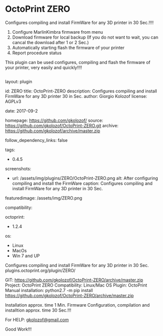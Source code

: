 
# OctoPrint ZERO

Configures compiling and install FirmWare for any 3D printer in 30 Sec.!!!!

 1) Configure MarlinKimbra firmware from menu
 2) Download firmware for local backup (If you do not want to wait, you can cancal the download after 1 or 2 Sec.)
 3) Automatically starting flash the firmware of your printer
 4) Report procedure status
 
This plugin can be used configures, compiling and flash the firmware of your printer, very easily and quickly!!!!

##

layout: plugin

id: ZERO
title: OctoPrint-ZERO
description: Configures compiling and install FirmWare for any 3D printer 30 in Sec.
author: Giorgio Kolozof
license: AGPLv3

date: 2017-09-2

homepage: https://github.com/gkolozof/
source: https://github.com/gkolozof/OctoPrint-ZERO.git
archive: https://github.com/gkolozof/archive/master.zip

follow_dependency_links: false

tags:
- 0.4.5

screenshots:
- url: /assets/img/plugins/ZERO/OctoPrint-ZERO.png
  alt: After configuring compiling and install the FirmWare
  caption: Configures compiling and install FirmWare for any 3D printer in 30 Sec.

featuredimage: /assets/img/ZERO.png

compatibility:

  octoprint:
  - 1.2.4

  os:
  - Linux
  - MacOs
  - Win 7 and UP

Configures compiling and install FirmWare for any 3D printer in 30 Sec.
plugins.octoprint.org/plugin/ZERO/

GIT: https://github.com/gkolozof/OctoPrint-ZERO/archive/master.zip
Project: OctoPrint ZERO
Compatibility: Linux/Mac OS
Plugin: OctoPrint
Manual installation: python2.7 -m pip install https://github.com/gkolozof/OctoPrint-ZERO/archive/master.zip


Installation approx. time 1 Min.
Firmware Configuration, compilation and installtion approx. time 30 Sec.!!!

For HELP: gkolozof@gmail.com

Good Work!!!


